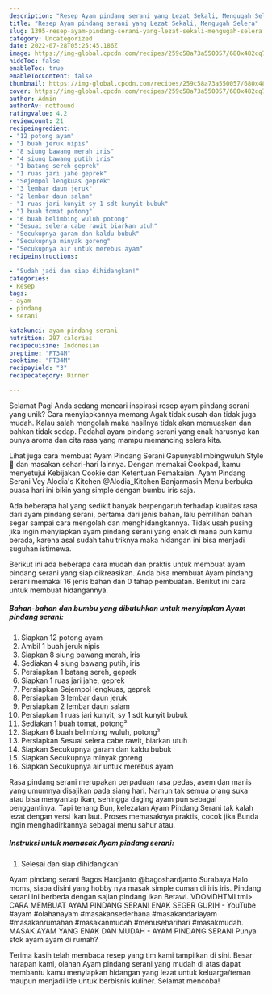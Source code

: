 ```yaml
---
description: "Resep Ayam pindang serani yang Lezat Sekali, Mengugah Selera"
title: "Resep Ayam pindang serani yang Lezat Sekali, Mengugah Selera"
slug: 1395-resep-ayam-pindang-serani-yang-lezat-sekali-mengugah-selera
category: Uncategorized
date: 2022-07-28T05:25:45.186Z
image: https://img-global.cpcdn.com/recipes/259c58a73a550057/680x482cq70/ayam-pindang-serani-foto-resep-utama.jpg
hideToc: false
enableToc: true
enableTocContent: false
thumbnail: https://img-global.cpcdn.com/recipes/259c58a73a550057/680x482cq70/ayam-pindang-serani-foto-resep-utama.jpg
cover: https://img-global.cpcdn.com/recipes/259c58a73a550057/680x482cq70/ayam-pindang-serani-foto-resep-utama.jpg
author: Admin
authorAv: notfound
ratingvalue: 4.2
reviewcount: 21
recipeingredient:
- "12 potong ayam"
- "1 buah jeruk nipis"
- "8 siung bawang merah iris"
- "4 siung bawang putih iris"
- "1 batang sereh geprek"
- "1 ruas jari jahe geprek"
- "Sejempol lengkuas geprek"
- "3 lembar daun jeruk"
- "2 lembar daun salam"
- "1 ruas jari kunyit sy 1 sdt kunyit bubuk"
- "1 buah tomat potong"
- "6 buah belimbing wuluh potong"
- "Sesuai selera cabe rawit biarkan utuh"
- "Secukupnya garam dan kaldu bubuk"
- "Secukupnya minyak goreng"
- "Secukupnya air untuk merebus ayam"
recipeinstructions:

- "Sudah jadi dan siap dihidangkan!"
categories:
- Resep
tags:
- ayam
- pindang
- serani

katakunci: ayam pindang serani 
nutrition: 297 calories
recipecuisine: Indonesian
preptime: "PT34M"
cooktime: "PT34M"
recipeyield: "3"
recipecategory: Dinner

---
```



Selamat Pagi Anda sedang mencari inspirasi resep ayam pindang serani yang unik? Cara menyiapkannya memang Agak tidak susah dan tidak juga mudah. Kalau salah mengolah maka hasilnya tidak akan memuaskan dan bahkan tidak sedap. Padahal ayam pindang serani yang enak harusnya kan punya aroma dan cita rasa yang mampu memancing selera kita.


Lihat juga cara membuat Ayam Pindang Serani Gapunyablimbingwuluh Style 🤪 dan masakan sehari-hari lainnya. Dengan memakai Cookpad, kamu menyetujui Kebijakan Cookie dan Ketentuan Pemakaian. Ayam Pindang Serani Vey Alodia&#39;s Kitchen @Alodia_Kitchen Banjarmasin Menu berbuka puasa hari ini bikin yang simple dengan bumbu iris saja.

Ada beberapa hal yang sedikit banyak berpengaruh terhadap kualitas rasa dari ayam pindang serani, pertama dari jenis bahan, lalu pemilihan bahan segar sampai cara mengolah dan menghidangkannya. Tidak usah pusing jika ingin menyiapkan ayam pindang serani yang enak di mana pun kamu berada, karena asal sudah tahu triknya maka hidangan ini bisa menjadi suguhan istimewa.


Berikut ini ada beberapa cara mudah dan praktis untuk membuat ayam pindang serani yang siap dikreasikan. Anda bisa membuat Ayam pindang serani memakai 16 jenis bahan dan 0 tahap pembuatan. Berikut ini cara untuk membuat hidangannya.

<!--inarticleads1-->

##### Bahan-bahan dan bumbu yang dibutuhkan untuk menyiapkan Ayam pindang serani:

1. Siapkan 12 potong ayam
1. Ambil 1 buah jeruk nipis
1. Siapkan 8 siung bawang merah, iris
1. Sediakan 4 siung bawang putih, iris
1. Persiapkan 1 batang sereh, geprek
1. Siapkan 1 ruas jari jahe, geprek
1. Persiapkan Sejempol lengkuas, geprek
1. Persiapkan 3 lembar daun jeruk
1. Persiapkan 2 lembar daun salam
1. Persiapkan 1 ruas jari kunyit, sy 1 sdt kunyit bubuk
1. Sediakan 1 buah tomat, potong²
1. Siapkan 6 buah belimbing wuluh, potong²
1. Persiapkan Sesuai selera cabe rawit, biarkan utuh
1. Siapkan Secukupnya garam dan kaldu bubuk
1. Siapkan Secukupnya minyak goreng
1. Siapkan Secukupnya air untuk merebus ayam


Rasa pindang serani merupakan perpaduan rasa pedas, asem dan manis yang umumnya disajikan pada siang hari. Namun tak semua orang suka atau bisa menyantap ikan, sehingga daging ayam pun sebagai penggantinya. Tapi tenang Bun, kelezatan Ayam Pindang Serani tak kalah lezat dengan versi ikan laut. Proses memasaknya praktis, cocok jika Bunda ingin menghadirkannya sebagai menu sahur atau. 

<!--inarticleads2-->

##### Instruksi untuk memasak Ayam pindang serani:


1. Selesai dan siap dihidangkan!

Ayam pindang serani Bagos Hardjanto @bagoshardjanto Surabaya Halo moms, siapa disini yang hobby nya masak simple cuman di iris iris. Pindang serani ini berbeda dengan sajian pindang ikan Betawi. VDOMDHTMLtml&gt; CARA MEMBUAT AYAM PINDANG SERANI ENAK SEGER GURIH - YouTube #ayam #olahanayam #masakansederhana #masakandariayam #masakanrumahan #masakanmudah #menuseharihari #masakmudah. MASAK AYAM YANG ENAK DAN MUDAH - AYAM PINDANG SERANI Punya stok ayam ayam di rumah? 

Terima kasih telah membaca resep yang tim kami tampilkan di sini. Besar harapan kami, olahan Ayam pindang serani yang mudah di atas dapat membantu kamu menyiapkan hidangan yang lezat untuk keluarga/teman maupun menjadi ide untuk berbisnis kuliner. Selamat mencoba!
